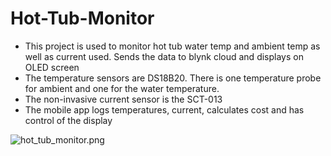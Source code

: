 # Hot-Tub-Monitor
 * This project is used to monitor hot tub water temp and ambient temp as well as current used. Sends the data to blynk cloud and displays on OLED screen
 * The temperature sensors are DS18B20. There is one temperature probe for ambient and one for the water temperature.
 * The non-invasive current sensor is the SCT-013
 * The mobile app logs temperatures, current, calculates cost and has control of the display

![hot_tub_monitor.png](https://github.com/craigg96/Hot_Tub_Monitor/blob/master/hot_tub_monitor.png?raw=true)




